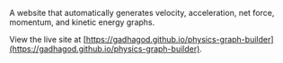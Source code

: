 A website that automatically generates velocity, acceleration, net force, momentum, and kinetic energy graphs.

View the live site at [https://gadhagod.github.io/physics-graph-builder](https://gadhagod.github.io/physics-graph-builder).